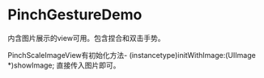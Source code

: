 # PinchGestureDemo
内含图片展示的view可用。包含捏合和双击手势。

PinchScaleImageView有初始化方法- (instancetype)initWithImage:(UIImage *)showImage;
直接传入图片即可。
